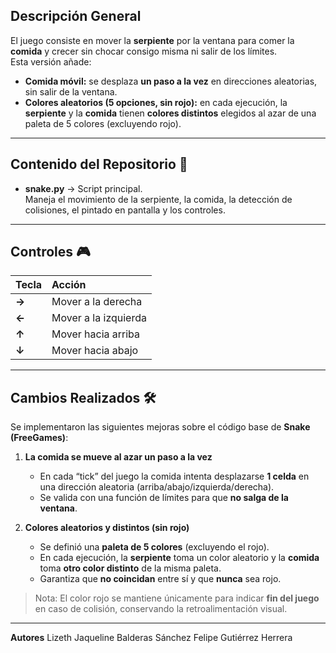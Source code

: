## Descripción General

El juego consiste en mover la **serpiente** por la ventana para comer la **comida** y crecer sin chocar consigo misma ni salir de los límites.  
Esta versión añade:
- **Comida móvil:** se desplaza **un paso a la vez** en direcciones aleatorias, sin salir de la ventana.  
- **Colores aleatorios (5 opciones, sin rojo):** en cada ejecución, la **serpiente** y la **comida** tienen **colores distintos** elegidos al azar de una paleta de 5 colores (excluyendo rojo).

---

## Contenido del Repositorio 🧩

- **snake.py** → Script principal.  
  Maneja el movimiento de la serpiente, la comida, la detección de colisiones, el pintado en pantalla y los controles.

---

## Controles 🎮

| Tecla | Acción                 |
|:------|:-----------------------|
| **→** | Mover a la derecha     |
| **←** | Mover a la izquierda   |
| **↑** | Mover hacia arriba     |
| **↓** | Mover hacia abajo      |

---

## Cambios Realizados 🛠️

Se implementaron las siguientes mejoras sobre el código base de **Snake (FreeGames)**:

1. **La comida se mueve al azar un paso a la vez**  
   - En cada “tick” del juego la comida intenta desplazarse **1 celda** en una dirección aleatoria (arriba/abajo/izquierda/derecha).  
   - Se valida con una función de límites para que **no salga de la ventana**.

2. **Colores aleatorios y distintos (sin rojo)**  
   - Se definió una **paleta de 5 colores** (excluyendo el rojo).  
   - En cada ejecución, la **serpiente** toma un color aleatorio y la **comida** toma **otro color distinto** de la misma paleta.  
   - Garantiza que **no coincidan** entre sí y que **nunca** sea rojo.

> Nota: El color rojo se mantiene únicamente para indicar **fin del juego** en caso de colisión, conservando la retroalimentación visual.

---
**Autores**
Lizeth Jaqueline Balderas Sánchez
Felipe Gutiérrez Herrera
